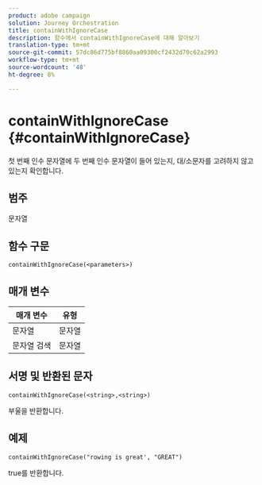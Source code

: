 ```yaml
---
product: adobe campaign
solution: Journey Orchestration
title: containWithIgnoreCase
description: 함수에서 containWithIgnoreCase에 대해 알아보기
translation-type: tm+mt
source-git-commit: 57dc86d775bf8860aa09300cf2432d70c62a2993
workflow-type: tm+mt
source-wordcount: '48'
ht-degree: 8%

---
```



# containWithIgnoreCase {#containWithIgnoreCase}

첫 번째 인수 문자열에 두 번째 인수 문자열이 들어 있는지, 대/소문자를 고려하지 않고 있는지 확인합니다.

## 범주

문자열

## 함수 구문

`containWithIgnoreCase(<parameters>)`

## 매개 변수

| 매개 변수 | 유형 |
|-----------|------------------|
| 문자열 | 문자열 |
| 문자열 검색 | 문자열 |

## 서명 및 반환된 문자

`containWithIgnoreCase(<string>,<string>)`

부울을 반환합니다.

## 예제

`containWithIgnoreCase("rowing is great', "GREAT")`

true를 반환합니다.
